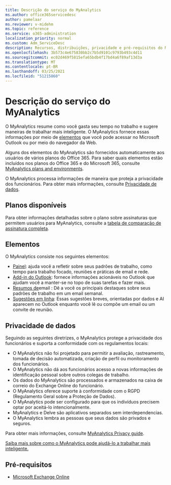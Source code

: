 ```yaml
---
title: Descrição do serviço do MyAnalytics
ms.author: office365servicedesc
author: pamelaar
ms.reviewer: v-midehm
ms.topic: reference
ms.service: o365-administration
localization_priority: normal
ms.custom: Adm_ServiceDesc
description: Recursos, distribuições, privacidade e pré-requisitos do MyAnalytics
ms.openlocfilehash: 3b573c4e675830bb2c7b5d9101c9793b493c4d11
ms.sourcegitcommit: ec02d469f5815efa65bdb4f17bd4a6f89af13d3a
ms.translationtype: MT
ms.contentlocale: pt-BR
ms.lasthandoff: 03/25/2021
ms.locfileid: "51215860"
---
```

# <a name="myanalytics-service-description"></a>Descrição do serviço do MyAnalytics

O MyAnalytics resume como você gasta seu tempo no trabalho e sugere maneiras de trabalhar mais inteligente. O MyAnalytics fornece essas informações por meio de [elementos](#elements) que você pode acessar no Microsoft Outlook ou por meio do navegador da Web.

Alguns dos elementos do MyAnalytics são fornecidos automaticamente aos usuários de vários planos do Office 365. Para saber quais elementos estão incluídos nos planos do Office 365 e do Microsoft 365, consulte [MyAnalytics plans and environments](/workplace-analytics/myanalytics/overview/plans-environments).  

O MyAnalytics processa informações de maneira que proteja a privacidade dos funcionários. Para obter mais informações, consulte [Privacidade de dados](#data-privacy).

## <a name="available-plans"></a>Planos disponíveis

Para obter informações detalhadas sobre o plano sobre assinaturas que permitem usuários para MyAnalytics, consulte a [tabela de comparação de assinatura completa](https://go.microsoft.com/fwlink/?linkid=2139145).

## <a name="elements"></a>Elementos

O MyAnalytics consiste nos seguintes elementos:

* [Painel](/workplace-analytics/myanalytics/use/dashboard-2): ajuda você a refletir sobre seus padrões de trabalho, como tempo para trabalho focado, reuniões e práticas de email e rede.
* [Add-in do Outlook](/workplace-analytics/myanalytics/use/add-in): fornece informações acionáveis no Outlook que ajudam você a manter-se no topo de suas tarefas e fazer mais.
* [Resumos de](/workplace-analytics/myanalytics/use/email-digest-2)email : Dê a você os principais destaques sobre seus padrões de trabalho em um email semanal.
* [Sugestões em linha](/workplace-analytics/myanalytics/use/mya-notifications): Essas sugestões breves, orientadas por dados e AI aparecem no Outlook enquanto você lê ou compõe um email ou um convite de reunião.

## <a name="data-privacy"></a>Privacidade de dados

Seguindo as seguintes diretrizes, o MyAnalytics protege a privacidade dos funcionários e suporta a conformidade com os regulamentos locais:

* O MyAnalytics não foi projetado para permitir a avaliação, rastreamento, tomada de decisão automatizada, criação de perfil ou monitoramento dos funcionários.
* O MyAnalytics não dá aos funcionários acesso a novas informações de identificação pessoal sobre outros colegas de trabalho.
* Os dados do MyAnalytics são processados e armazenados na caixa de correio do Exchange Online do funcionário.
* O MyAnalytics oferece suporte à conformidade com o RGPD (Regulamento Geral sobre a Proteção de Dados).
* O MyAnalytics pode ser configurado para que os indivíduos precisem optar por aceitá-lo intencionalmente.
* MyAnalytics e Delve são aplicativos separados sem interdependencias.
* O MyAnalytics lembra as pessoas que seus dados são privados e seguros.

Para obter mais informações, consulte [MyAnalytics Privacy guide](/workplace-analytics/myanalytics/overview/privacy-guide).

[Saiba mais sobre como o MyAnalytics pode ajudá-lo a trabalhar mais inteligente.](https://products.office.com/business/myanalytics-personal-analytics)

## <a name="prerequisites"></a>Pré-requisitos

* [Microsoft Exchange Online](./exchange-online-service-description/exchange-online-service-description.md)